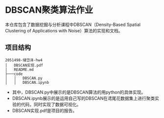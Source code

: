 # DBSCAN聚类算法作业

本仓库包含了数据挖掘与分析课程中DBSCAN（Density-Based Spatial Clustering of Applications with Noise）算法的实现和文档。

## 项目结构

```
2051498-储岱泽-hw4
│   DBSCAN实现.pdf
|   README.md
├───code
│   │   DBSCAN.py
│   │   DBSCAN.ipynb
```

- 其中，DBSCAN.py中展示的是DBSCAN算法的用python的具体实现。
- DBSCAN.ipynb展示的是运用自己写的DBSCAN在鸢尾花数据集上进行聚类实验的代码，同时实现了数据可视化。
- DBSCAN实现.pdf是项目的报告。
